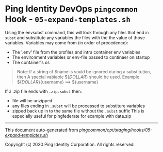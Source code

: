 
# Ping Identity DevOps `pingcommon` Hook - `05-expand-templates.sh`
 Using the envsubst command, this will look through any files that end in 
 `subst` and substitute any variables the files with the the value of those
 variables.
 Variables may come from (in order of precedence):
  - The '.env' file from the profiles and intra container env variables
  - The environment variables or env-file passed to continaer on startup
  - The container's os
 >Note: If a string of $name is sould be ignored during a substitution, then 
 A special vabiable ${_DOLLAR_} should be used.
 >Example: ${_DOLLAR_}{username} ==> ${username}
  
 If a .zip file ends with `.zip.subst` then:
 - file will be unzipped 
 - any files ending in `.subst` will be processed to substiture variables
 - zipped back up in to the same file without the `.subst` suffix
 This is especially useful for pingfederate for example with data.zip

---
This document auto-generated from _[pingcommon/opt/staging/hooks/05-expand-templates.sh](https://github.com/pingidentity/pingidentity-docker-builds/blob/master/pingcommon/opt/staging/hooks/05-expand-templates.sh)_

Copyright (c) 2020 Ping Identity Corporation. All rights reserved.
